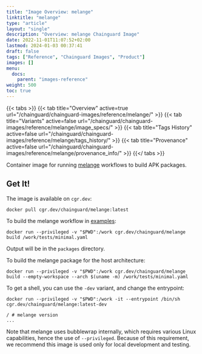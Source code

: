 ```yaml
---
title: "Image Overview: melange"
linktitle: "melange"
type: "article"
layout: "single"
description: "Overview: melange Chainguard Image"
date: 2022-11-01T11:07:52+02:00
lastmod: 2024-01-03 00:37:41
draft: false
tags: ["Reference", "Chainguard Images", "Product"]
images: []
menu: 
  docs: 
    parent: "images-reference"
weight: 500
toc: true
---
```


{{< tabs >}}
{{< tab title="Overview" active=true url="/chainguard/chainguard-images/reference/melange/" >}}
{{< tab title="Variants" active=false url="/chainguard/chainguard-images/reference/melange/image_specs/" >}}
{{< tab title="Tags History" active=false url="/chainguard/chainguard-images/reference/melange/tags_history/" >}}
{{< tab title="Provenance" active=false url="/chainguard/chainguard-images/reference/melange/provenance_info/" >}}
{{</ tabs >}}



<!--overview:start-->
Container image for running [melange](https://github.com/chainguard-dev/melange) workflows to build APK packages.
<!--overview:end-->

<!--getting:start-->
## Get It!
The image is available on `cgr.dev`:

```
docker pull cgr.dev/chainguard/melange:latest
```
<!--getting:end-->

<!--body:start-->
To build the melange workflow in [examples](tests/minimal.yaml):

```
docker run --privileged -v "$PWD":/work cgr.dev/chainguard/melange build /work/tests/minimal.yaml
```

Output will be in the `packages` directory.

To build the melange package for the host architecture:

```
docker run --privileged -v "$PWD":/work cgr.dev/chainguard/melange build --empty-workspace --arch $(uname -m) /work/tests/minimal.yaml
```

To get a shell, you can use the `-dev` variant, and change the entrypoint:

```
docker run --privileged -v "$PWD":/work -it --entrypoint /bin/sh cgr.dev/chainguard/melange:latest-dev

/ # melange version
...
```
Note that melange uses bubblewrap internally, which requires various Linux capabilities, hence the
use of `--privileged`. Because of this requirement, we recommend this image is used only for local
development and testing.
<!--body:end-->

